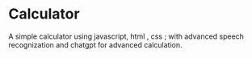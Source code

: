 # Calculator
A simple calculator using javascript, html , css ; with advanced speech recognization and chatgpt for advanced calculation.
